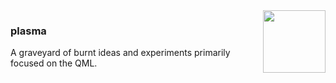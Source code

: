 <img src="./assets/icon.svg" width="100" height="100" align="right" />

### plasma
A graveyard of burnt ideas and experiments primarily focused on the QML.

<!--
Try
- SD on Qnoise
- PySR on something...?
-->
